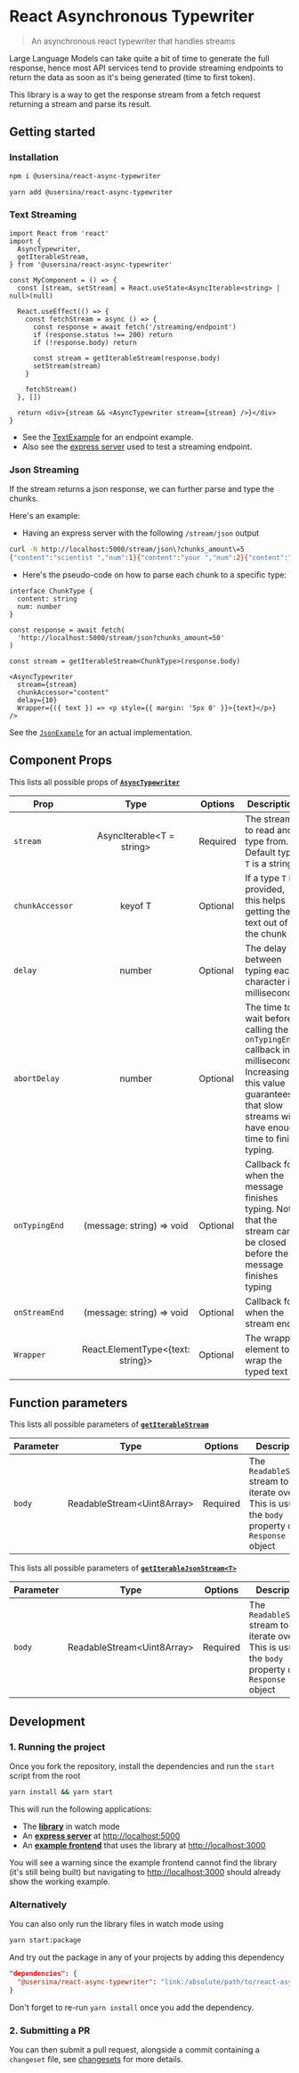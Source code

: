 # React Asynchronous Typewriter

> An asynchronous react typewriter that handles streams

Large Language Models can take quite a bit of time to generate the full response, hence most API services tend to provide streaming endpoints to return the data as soon as it's being generated (time to first token).

This library is a way to get the response stream from a fetch request returning a stream and parse its result.

## Getting started

### Installation

```bash
npm i @usersina/react-async-typewriter
```

```bash
yarn add @usersina/react-async-typewriter
```

### Text Streaming

```tsx
import React from 'react'
import {
  AsyncTypewriter,
  getIterableStream,
} from '@usersina/react-async-typewriter'

const MyComponent = () => {
  const [stream, setStream] = React.useState<AsyncIterable<string> | null>(null)

  React.useEffect(() => {
    const fetchStream = async () => {
      const response = await fetch('/streaming/endpoint')
      if (response.status !== 200) return
      if (!response.body) return

      const stream = getIterableStream(response.body)
      setStream(stream)
    }

    fetchStream()
  }, [])

  return <div>{stream && <AsyncTypewriter stream={stream} />}</div>
}
```

- See the [TextExample](./sites/example/src/components/TextExample.tsx) for an endpoint example.
- Also see the [express server](./sites/server/index.mjs) used to test a streaming endpoint.

### Json Streaming

If the stream returns a json response, we can further parse and type the chunks.

Here's an example:

- Having an express server with the following `/stream/json` output

```bash
curl -N http://localhost:5000/stream/json\?chunks_amount\=5
{"content":"scientist ","num":1}{"content":"your ","num":2}{"content":"anyway ","num":3}{"content":"spin ","num":4}
```

- Here's the pseudo-code on how to parse each chunk to a specific type:

```tsx
interface ChunkType {
  content: string
  num: number
}

const response = await fetch(
  'http://localhost:5000/stream/json?chunks_amount=50'
)

const stream = getIterableStream<ChunkType>(response.body)

<AsyncTypewriter
  stream={stream}
  chunkAccessor="content"
  delay={10}
  Wrapper={({ text }) => <p style={{ margin: '5px 0' }}>{text}</p>}
/>
```

See the [`JsonExample`](./sites/example/src/components/JsonExample.tsx) for an actual implementation.

## Component Props

This lists all possible props of [**`AsyncTypewriter`**](./src/components/AsyncTypewriter.tsx)

| Prop            |               Type                | Options  | Description                                                                                                                                                            | Default |
| --------------- | :-------------------------------: | -------- | ---------------------------------------------------------------------------------------------------------------------------------------------------------------------- | :-----: |
| `stream`        |     AsyncIterable<T = string>     | Required | The stream to read and type from. Default type `T` is a string.                                                                                                        |   `-`   |
| `chunkAccessor` |              keyof T              | Optional | If a type `T` is provided, this helps getting the text out of the chunk                                                                                                |   `-`   |
| `delay`         |              number               | Optional | The delay between typing each character in milliseconds                                                                                                                |  `20`   |
| `abortDelay`    |              number               | Optional | The time to wait before calling the `onTypingEnd` callback in milliseconds. Increasing this value guarantees that slow streams will have enough time to finish typing. | `1000`  |
| `onTypingEnd`   |     (message: string) => void     | Optional | Callback for when the message finishes typing. Note that the stream can be closed before the message finishes typing                                                   |   `-`   |
| `onStreamEnd`   |     (message: string) => void     | Optional | Callback for when the stream ends                                                                                                                                      |   `-`   |
| `Wrapper`       | React.ElementType<{text: string}> | Optional | The wrapper element to wrap the typed text in                                                                                                                          | `span`  |

## Function parameters

This lists all possible parameters of [**`getIterableStream`**](./src/utils/streaming.ts)

| Parameter |            Type             | Options  | Description                                                                                             | Default |
| --------- | :-------------------------: | -------- | ------------------------------------------------------------------------------------------------------- | :-----: |
| `body`    | ReadableStream\<Uint8Array> | Required | The `ReadableStream` stream to iterate over. This is usually the `body` property of a `Response` object |   `-`   |

This lists all possible parameters of [**`getIterableJsonStream<T>`**](./src/utils/streaming.ts)

| Parameter |            Type             | Options  | Description                                                                                             | Default |
| --------- | :-------------------------: | -------- | ------------------------------------------------------------------------------------------------------- | :-----: |
| `body`    | ReadableStream\<Uint8Array> | Required | The `ReadableStream` stream to iterate over. This is usually the `body` property of a `Response` object |   `-`   |

## Development

### 1. Running the project

Once you fork the repository, install the dependencies and run the `start` script from the root

```bash
yarn install && yarn start
```

This will run the following applications:

- The [**library**](./packages/react-async-typewriter/) in watch mode
- An [**express server**](./sites/server/) at <http://localhost:5000>
- An [**example frontend**](./sites/example/) that uses the library at <http://localhost:3000>

You will see a warning since the example frontend cannot find the library (it's still being built) but navigating
to <http://localhost:3000> should already show the working example.

### Alternatively

You can also only run the library files in watch mode using

```bash
yarn start:package
```

And try out the package in any of your projects by adding this dependency

```json
"dependencies": {
  "@usersina/react-async-typewriter": "link:/absolute/path/to/react-async-typewriter/packages/react-async-typewriter",
}
```

Don't forget to re-run `yarn install` once you add the dependency.

### 2. Submitting a PR

You can then submit a pull request, alongside a commit containing a `changeset` file, see [changesets](https://github.com/changesets/changesets) for more details.
